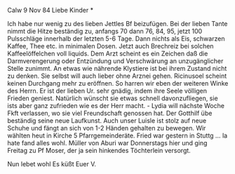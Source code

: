  Calw 9 Nov 84
Liebe Kinder <Marie>*

Ich habe nur wenig zu des lieben Jettles Bf beizufügen. Bei der lieben Tante nimmt die Hitze beständig zu, anfangs 70 dann 76, 84, 95, jetzt 100 Pulsschläge innerhalb der letzten 5-6 Tage. Dann nichts als Eis, schwarzen Kaffee, Thee etc. in minimalen Dosen. Jetzt auch Brechreiz bei solchen Kaffeelöffelchen voll liquids. Dem Arzt scheint es ein Zeichen daß die Darmverengerung oder Entzündung und Verschwärung an unzugänglicher Stelle zunimmt. An etwas wie nährende Klystiere ist bei ihrem Zustand nicht zu denken. Sie selbst will auch lieber ohne Arznei gehen. Ricinusoel scheint keinen Durchgang mehr zu eröffnen. So harren wir eben der weiteren Winke des Herrn. Er ist der lieben Ur. sehr gnädig, indem ihre Seele völligen Frieden geniest. Natürlich wünscht sie etwas schnell davonzufliegen, sie ists aber ganz zufrieden wie es der Herr macht. - Lydia will nächste Woche Fkft verlassen, wo sie viel Freundschaft genossen hat. Der Gotthilf übe beständig seine neue Laufkunst. Auch unser Luisle ist stolz auf neue Schuhe und fängt an sich von 1-2 Händen gehalten zu bewegen. Wir wählten heut in Kirche 5 Pfarrgemeinderäte. Fried war gestern in Stuttg … la hate fand alles wohl. Müller von Aburi war Donnerstags hier und ging Freitag zu Pf Moser, der ja sein hinkendes Töchterlein versorgt.

 Nun lebet wohl Es küßt Euer V.
